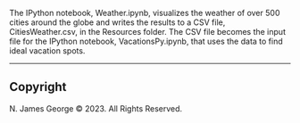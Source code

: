 The IPython notebook, Weather.ipynb, visualizes the weather of over 500 cities around the globe and writes the results to a CSV file, CitiesWeather.csv, in the Resources folder. The CSV file becomes the input file for the IPython notebook, VacationsPy.ipynb, that uses the data to find ideal vacation spots.

----

## Copyright

N. James George © 2023. All Rights Reserved.
